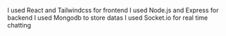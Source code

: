 I used React and Tailwindcss for frontend
I used Node.js and Express for backend 
I used Mongodb to store datas
I used Socket.io for real time chatting
